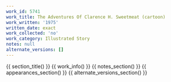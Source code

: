 ```yaml
---
work_id: 5741
work_title: The Adventures Of Clarence H. Sweetmeat (cartoon)
work_written: '1975'
written_date: exact
work_collected: 'no'
work_category: Illustrated Story
notes: null
alternate_versions: []
---
```


{{ section_title() }}
{{ work_info() }}
{{ notes_section() }}
{{ appearances_section() }}
{{ alternate_versions_section() }}